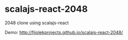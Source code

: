 # scalajs-react-2048
2048 clone using scalajs-react

Demo: http://fijolekprojects.github.io/scalajs-react-2048/
